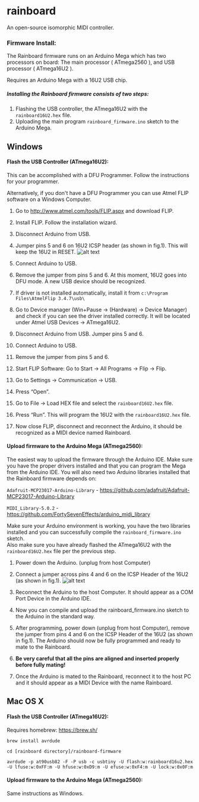# rainboard

An open-source isomorphic MIDI controller.

### Firmware Install:

The Rainboard firmware runs on an Arduino Mega which has two processors on board:
The main processor ( ATmega2560 ), and USB processor ( ATmega16U2 ). 

Requires an Arduino Mega with a 16U2 USB chip.


##### Installing the Rainboard firmware consists of two steps:

1. Flashing the USB controller, the ATmega16U2 with the `rainboard16U2.hex` file.
2. Uploading the main program `rainboard_firmware.ino` sketch to the Arduino Mega.




## Windows

#### Flash the USB Controller (ATmega16U2):

This can be accomplished with a DFU Programmer. Follow the instructions for your programmer.

Alternatively, if you don't have a DFU Programmer you can use Atmel FLIP software on a Windows Computer.

1. Go to http://www.atmel.com/tools/FLIP.aspx and download FLIP.
2. Install FLIP. Follow the installation wizard.
3. Disconnect Arduino from USB.
4. Jumper pins 5 and 6 on 16U2 ICSP header (as shown in fig.1). This will keep the 16U2 in RESET.
![alt text](https://github.com/famulus/rainboard/blob/master/images/Mega-Jumpers.png?raw=true)


5. Connect Arduino to USB.
6. Remove the jumper from pins 5 and 6. At this moment, 16U2 goes into DFU mode. A new USB device should be recognized.
7. If driver is not installed automatically, install it from `c:\Program Files\AtmelFlip 3.4.7\usb\`
8. Go to Device manager (Win+Pause -> (Hardware) -> Device Manager) and check if you can see the driver installed correctly. It will be located under Atmel USB Devices -> ATmega16U2.
9. Disconnect Arduino from USB. Jumper pins 5 and 6.
10. Connect Arduino to USB.
11. Remove the jumper from pins 5 and 6.
12. Start FLIP Software: Go to Start -> All Programs -> Flip -> Flip.
13. Go to Settings -> Communication -> USB.
14. Press “Open”.
15. Go to File -> Load HEX file and select the `rainboard16U2.hex` file.
16.  Press “Run”. This will program the 16U2 with the `rainboard16U2.hex` file.
17. Now close FLIP, disconnect and reconnect the Arduino, it should be recognized as a MIDI  device named Rainboard.



#### Upload firmware to the Arduino Mega (ATmega2560):

The easiest way to upload the firmware through the Arduino IDE. 
Make sure you have the proper drivers installed and that you can program the Mega from the Arduino IDE. 
You will also need two Arduino libraries installed that the Rainboard firmware depends on:

`Adafruit-MCP23017-Arduino-Library` - https://github.com/adafruit/Adafruit-MCP23017-Arduino-Library

`MIDI_Library-5.0.2` -  https://github.com/FortySevenEffects/arduino_midi_library

Make sure your Arduino environment is working, you have the two libraries installed and you can successfully compile the `rainboard_firmware.ino` sketch.  
Also make sure you have already flashed the ATmega16U2 with the `rainboard16U2.hex` file per the previous step.

1. Power down the Arduino. (unplug from host Computer)
2. Connect a jumper across pins 4 and 6 on the ICSP Header of the 16U2 (as shown in fig.1).
![alt text](https://github.com/famulus/rainboard/blob/master/images/Mega-Jumpers.png?raw=true)

3. Reconnect the Arduino to the host Computer. It should appear as a COM Port Device in the Arduino IDE.
4. Now you can compile and upload the rainboard_firmware.ino sketch to the Arduino in the standard way.
5. After programming, power down (unplug from host Computer), remove the jumper from pins 4 and 6 on the   ICSP Header of the 16U2 (as shown in fig.1). The Arduino should now be fully programmed and ready to mate to the Rainboard. 
6. **Be very careful that all the pins are aligned and inserted properly before fully mating!**
7. Once the Arduino is mated to the Rainboard, reconnect it to the host PC and it should appear as a MIDI Device with the name Rainboard.



## Mac OS X

#### Flash the USB Controller (ATmega16U2):

Requires homebrew: https://brew.sh/

`brew install avrdude`

`cd [rainboard directory]/rainboard-firmware`

`avrdude -p at90usb82 -F -P usb -c usbtiny -U flash:w:rainboard16u2.hex -U lfuse:w:0xFF:m -U hfuse:w:0xD9:m -U efuse:w:0xF4:m -U lock:w:0x0F:m`

#### Upload firmware to the Arduino Mega (ATmega2560):

Same instructions as Windows.



